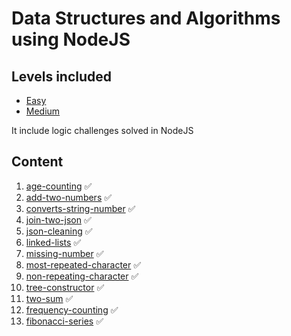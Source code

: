 # Data Structures and Algorithms using NodeJS

## Levels included

- [Easy](https://leetcode.com/problems/add-two-numbers/description/)
- [Medium](https://leetcode.com/problems/add-two-numbers/description/)

It include logic challenges solved in NodeJS

## Content

1. [age-counting](age-counting) ✅
2. [add-two-numbers](add-two-numbers) ✅
3. [converts-string-number](converts-string-number) ✅
4. [join-two-json](join-two-json) ✅
5. [json-cleaning](json-cleaning) ✅
6. [linked-lists](linked-lists) ✅
7. [missing-number](missing-number) ✅
8. [most-repeated-character](most-repeated-character) ✅
9. [non-repeating-character](non-repeating-character) ✅
10. [tree-constructor](tree-constructor) ✅
11. [two-sum](two-sum) ✅
12. [frequency-counting](frequency-counting) ✅
13. [fibonacci-series](fibonacci-series) ✅

